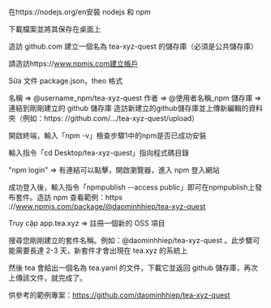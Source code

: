 在https://nodejs.org/en安裝 nodejs 和 npm

下載檔案並將其保存在桌面上

造訪 github.com 建立一個名為 tea-xyz-quest 的儲存庫（必須是公共儲存庫）

請造訪https://www.npmjs.com建立帳戶

Sửa 文件 package.json，theo 格式

名稱 => @username_npm/tea-xyz-quest
作者 => @使用者名稱_npm
儲存庫 => 連結到剛剛建立的 github 儲存庫
造訪新建立的github儲存庫並上傳新編輯的資料夾（例如：https: //github.com/.../tea-xyz-quest/upload）

開啟終端，輸入「npm -v」檢查步驟1中的npm是否已成功安裝

輸入指令「cd Desktop/tea-xyz-quest」指向程式碼目錄

"npm login" => 有連結可以點擊，開啟瀏覽器，進入 npm 登入網站

成功登入後，輸入指令「npmpublish --access public」即可在npmpublish上發布套件。造訪 npm 查看範例：https ://www.npmjs.com/package/@daominhhiep/tea-xyz-quest

Truy cập app.tea.xyz => 註冊一個新的 OSS 項目

搜尋您剛剛建立的套件名稱。例如：@daominhhiep/tea-xyz-quest 。此步驟可能需要長達 2-3 天，新套件才會出現在 tea.xyz 的系統上

然後 tea 會給出一個名為 tea.yaml 的文件，下載它並返回 github 儲存庫，再次上傳該文件，就完成了。

供參考的範例專案：https://github.com/daominhhiep/tea-xyz-quest
